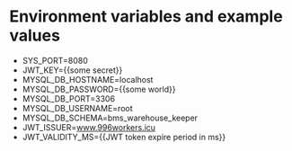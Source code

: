 # Environment variables and example values

- SYS_PORT=8080
- JWT_KEY={{some secret}}
- MYSQL_DB_HOSTNAME=localhost
- MYSQL_DB_PASSWORD={{some world}}
- MYSQL_DB_PORT=3306
- MYSQL_DB_USERNAME=root
- MYSQL_DB_SCHEMA=bms_warehouse_keeper
- JWT_ISSUER=www.996workers.icu
- JWT_VALIDITY_MS={{JWT token expire period in ms}}
